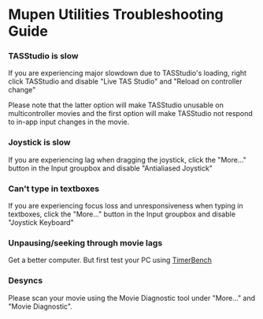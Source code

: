 # Mupen Utilities Troubleshooting Guide
 
### TASStudio is slow
If you are experiencing major slowdown due to TASStudio's loading, right click TASStudio and disable "Live TAS Studio" and "Reload on controller change"

Please note that the latter option will make TASStudio unusable on multicontroller movies and the first option will make TASStudio not respond to in-app input changes in the movie.

### Joystick is slow
If you are experiencing lag when dragging the joystick, click the "More..." button in the Input groupbox and disable "Antialiased Joystick"

### Can't type in textboxes
If you are experiencing focus loss and unresponsiveness when typing in textboxes, click the "More..." button in the Input groupbox and disable "Joystick Keyboard"

### Unpausing/seeking through movie lags
Get a better computer. But first test your PC using [TimerBench](https://www.overclockers.at/articles/timerbench-ein-benchmark-fuer-windows-timer)

### Desyncs
Please scan your movie using the Movie Diagnostic tool under "More..." and "Movie Diagnostic".
